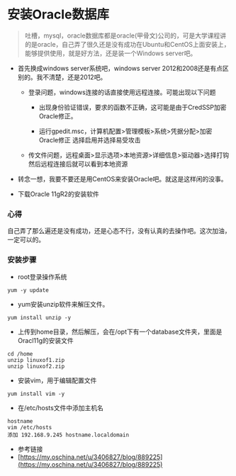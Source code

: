 # 安装Oracle数据库

> 吐槽，mysql，oracle数据库都是oracle\(甲骨文\)公司的，可是大学课程讲的是oracle，自己弄了很久还是没有成功在Ubuntu和CentOS上面安装上，能够提供使用，就是好方法，还是装一个Windows server吧。

* 首先换成windows server系统吧，windows server 2012和2008还是有点区别的。我不清楚，还是2012吧。

  * 登录问题，windows连接的话直接使用远程连接。可能出现以下问题

    * 出现身份验证错误，要求的函数不正确，这可能是由于CredSSP加密Oracle修正。

    * 运行gpedit.msc，计算机配置&gt;管理模板&gt;系统&gt;凭据分配&gt;加密Oracle修正  选择启用并选择易受攻击

  * 传文件问题，远程桌面&gt;显示选项&gt;本地资源&gt;详细信息&gt;驱动器&gt;选择打钩  然后远程连接后就可以看到本地资源

* 转念一想，我要不要还是用CentOS来安装Oracle吧。就这是这样闲的没事。

* 下载Oracle 11gR2的安装软件

### 心得

自己弄了那么遍还是没有成功，还是心态不行，没有认真的去操作吧。这次加油，一定可以的。

### 安装步骤

* root登录操作系统

```
yum -y update
```

* yum安装unzip软件来解压文件。

```
yum install unzip -y
```

* 上传到home目录，然后解压，会在/opt下有一个database文件夹，里面是Oracl11g的安装文件

```
cd /home
unzip linuxof1.zip
unzip linuxof2.zip
```

* 安装vim，用于编辑配置文件

```
yum install vim -y
```

* 在/etc/hosts文件中添加主机名

```
hostname
vim /etc/hosts
添加 192.168.9.245 hostname.localdomain
```

* 参考链接
* [https://my.oschina.net/u/3406827/blog/889225](https://my.oschina.net/u/3406827/blog/889225)



